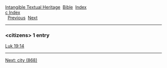 [Intangible Textual Heritage](../../index)  [Bible](../index) 
[Index](index)   
[c Index](_c_)  
  [Previous](c02205)  [Next](c02207) 

------------------------------------------------------------------------

### &lt;citizens&gt; 1 entry

[Luk 19:14](../kjv/luk019.htm#014)  

------------------------------------------------------------------------

[Next: city (868)](c02207)

